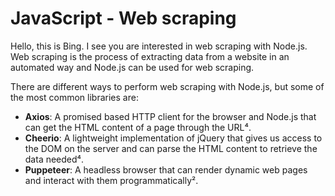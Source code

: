 # JavaScript - Web scraping

Hello, this is Bing. I see you are interested in web scraping with Node.js. Web scraping is the process of extracting data from a website in an automated way and Node.js can be used for web scraping. 

There are different ways to perform web scraping with Node.js, but some of the most common libraries are:

- **Axios**: A promised based HTTP client for the browser and Node.js that can get the HTML content of a page through the URL⁴.
- **Cheerio**: A lightweight implementation of jQuery that gives us access to the DOM on the server and can parse the HTML content to retrieve the data needed⁴.
- **Puppeteer**: A headless browser that can render dynamic web pages and interact with them programmatically².


